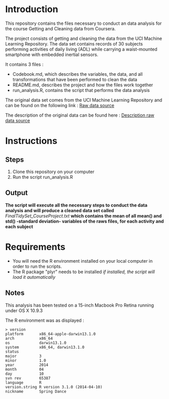 # Introduction

This repository contains the files necessary to conduct an data analysis for the course Getting and Cleaning data from Coursera.

The project consists of getting and cleaning the data from the UCI Machine Learning Repository. 
The data set contains records of 30 subjects performing activities of daily living (ADL) while carrying a waist-mounted smartphone with embedded inertial sensors.

It contains 3 files : 

* Codebook.md, which describes the variables, the data, and all transformations that have been performed to clean the data
* README.md, describes the project and how the files work together
* run_analysis.R, contains the script that performs the data analysis

The original data set comes from the UCI Machine Learning Repository and can be found on the following link : 
[Raw data source](https://d396qusza40orc.cloudfront.net/getdata%2Fprojectfiles%2FUCI%20HAR%20Dataset.zip)

The description of the original data can be found here : 
[Description raw data source](http://archive.ics.uci.edu/ml/datasets/Human+Activity+Recognition+Using+Smartphones) 


# Instructions

## Steps
1. Clone this repository on your computer
2. Run the script run_analysis.R

## Output

**The script will execute all the necessary steps to conduct the data analysis and will produce a cleaned data set called** *FinalTidySet_CourseProject.txt*
**which contains the mean of all mean() and std() -standard deviation- variables of the raws files, for each activity and each subject**

# Requirements

* You will need the R environment installed on your local computer in order to run the scripts.
* The R package "plyr" needs to be installed *if installed, the script will load it automatically*

## Notes

This analysis has been tested on a 15-inch Macbook Pro Retina running under OS X 10.9.3

The R environment was as displayed : 

```
> version                       
platform       x86_64-apple-darwin13.1.0   
arch           x86_64                      
os             darwin13.1.0                
system         x86_64, darwin13.1.0        
status                                     
major          3                           
minor          1.0                         
year           2014                        
month          04                          
day            10                          
svn rev        65387                       
language       R                           
version.string R version 3.1.0 (2014-04-10)
nickname       Spring Dance 
```